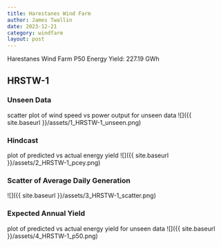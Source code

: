 ```yaml
---
title: Harestanes Wind Farm
author: James Twallin
date: 2023-12-21
category: windfarm
layout: post
---
```

Harestanes Wind Farm P50 Energy Yield: 227.19 GWh

HRSTW-1
-------------
### Unseen Data 
scatter plot of wind speed vs power output for unseen data
![]({{ site.baseurl }}/assets/1_HRSTW-1_unseen.png)
### Hindcast 
plot of predicted vs actual energy yield
![]({{ site.baseurl }}/assets/2_HRSTW-1_pcey.png)
### Scatter of Average Daily Generation 

![]({{ site.baseurl }}/assets/3_HRSTW-1_scatter.png)
### Expected Annual Yield 
plot of predicted vs actual energy yield for unseen data
![]({{ site.baseurl }}/assets/4_HRSTW-1_p50.png)

